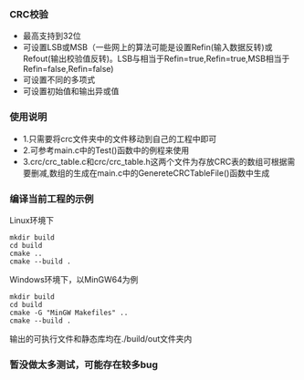 ### CRC校验
- 最高支持到32位
- 可设置LSB或MSB（一些网上的算法可能是设置Refin(输入数据反转)或Refout(输出校验值反转)。LSB与相当于Refin=true,Refin=true,MSB相当于Refin=false,Refin=false)
- 可设置不同的多项式
- 可设置初始值和输出异或值

### 使用说明
- 1.只需要将crc文件夹中的文件移动到自己的工程中即可
- 2.可参考main.c中的Test()函数中的例程来使用
- 3.crc/crc_table.c和crc/crc_table.h这两个文件为存放CRC表的数组可根据需要删减,数组的生成在main.c中的GenereteCRCTableFile()函数中生成

### 编译当前工程的示例
Linux环境下

    mkdir build
    cd build
    cmake ..
    cmake --build .

Windows环境下，以MinGW64为例

    mkdir build
    cd build
    cmake -G "MinGW Makefiles" ..
    cmake --build .

输出的可执行文件和静态库均在./build/out文件夹内

### 暂没做太多测试，可能存在较多bug


